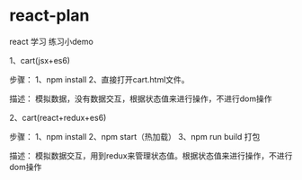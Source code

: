 # react-plan
react 学习 练习小demo

1、cart(jsx+es6)

步骤：
1、npm install
2、直接打开cart.html文件。

描述：
模拟数据，没有数据交互，根据状态值来进行操作，不进行dom操作

2、cart(react+redux+es6)

步骤：
1、npm install
2、npm start（热加载）
3、npm run build 打包

描述：
模拟数据交互，用到redux来管理状态值。根据状态值来进行操作，不进行dom操作
